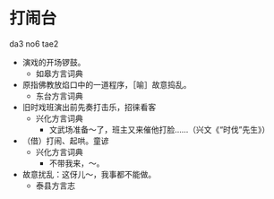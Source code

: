 # 打闹台
da3 no6 tae2
+ 演戏的开场锣鼓。
  * 如皋方言词典
+ 原指佛教放焰口中的一道程序，［喻］故意捣乱。
  * 东台方言词典
+ 旧时戏班演出前先奏打击乐，招徕看客
  * 兴化方言词典
    - 文武场准备～了，班主又来催他打脸……（兴文《“时伐”先生》）
+ （借）打闹、起哄。童谚
  * 兴化方言词典
    - 不带我来，～。
+ 故意扰乱：这伢儿～，我事都不能做。
  * 泰县方言志
